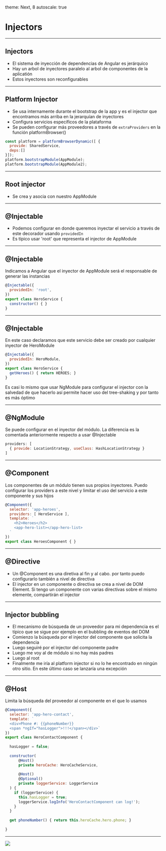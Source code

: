 theme: Next, 8
autoscale: true

# Injectors

---

## Injectors

- El sistema de inyección de dependencias de Angular es jerárquico
- Hay un arbol de inyectores paralelo al arbol de componentes de la aplicatión
- Estos inyectores son reconfigurables

---

## Platform Injector

- Se usa internamente durante el bootstrap de la app y es el injector que encontramos más arriba en la jerarquían de inyectores
- Configura servicios específicos de la plataforma
- Se pueden configurar más proveedores a través de `extraProviders` en la función platformBrowser()

```javascript
const platform = platformBrowserDynamic([ { 
  provide: SharedService, 
  deps:[] 
}]);
platform.bootstrapModule(AppModule);
platform.bootstrapModule(AppModule2);
```

---

## Root injector

- Se crea y asocia con nuestro AppModule

---

## @Injectable

- Podemos configurar en donde queremos inyectar el servicio a través de este decorador usando `providedIn`
- Es típico usar 'root' que representa el injector de AppModule

---

## @Injectable

Indicamos a Angular que el inyector de AppModule será el responsable de generar las instancias

```javascript
@Injectable({
  providedIn: 'root',
})
export class HeroService {
  constructor() { }
}
```

---

## @Injectable

En este caso declaramos que este servicio debe ser creado por cualquier inyector de HeroModule

```javascript
@Injectable({
  providedIn: HeroModule,
})
export class HeroService {
  getHeroes() { return HEROES; }
}
```

Es casi lo mismo que usar NgModule para configurar el injector con la salvedad de que hacerlo así permite hacer uso del tree-shaking y por tanto es más óptimo

---

## @NgModule

Se puede configurar en el inyector del módulo. La diferencia es la comentada anteriormente respecto a usar @Injectable

```javascript
providers: [
  { provide: LocationStrategy, useClass: HashLocationStrategy }
]
```

---

## @Component

Los componentes de un módulo tienen sus propios inyectores. Puedo configurar los providers a este nivel y limitar el uso del servicio a este componente y sus hijos

```javascript
@Component({
  selector: 'app-heroes',
  providers: [ HeroService ],
  template: `
    <h2>Heroes</h2>
    <app-hero-list></app-hero-list>
  `
})
export class HeroesComponent { }
```

---

## @Directive

- Un @Component es una diretiva al fin y al cabo. por tanto puedo configurarlo también a nivel de directiva
- El injector en un componente o directiva se crea a nivel de DOM Element. Si tengo un componente con varias directivas sobre el mismo elemente, compartirán el injector

---

## Injector bubbling

- El mecanismo de búsqueda de un proveedor para mi dependencia es el típico que se sigue por ejemplo en el bubbling de eventos del DOM
- Comienzo la búsqueda por el injector del componente que solicita la dependencia
- Luego seguiré por el injector del componente padre
- Luego me voy al de módulo si no hay más padres
- Luego al root
- Finalmente me iría al platform injector si no lo he encontrado en ningún otro sitio. En este último caso se lanzaría una excepción

---

## @Host

Limita la búsqueda del proveedor al componente en el que lo usamos

```javascript
@Component({
  selector: 'app-hero-contact',
  template: `
  <div>Phone #: {{phoneNumber}}
  <span *ngIf="hasLogger">!!!</span></div>`
})
export class HeroContactComponent {
 
  hasLogger = false;
 
  constructor(
      @Host()
      private heroCache: HeroCacheService,
 
      @Host() 
      @Optional()
      private loggerService: LoggerService
  ) {
    if (loggerService) {
      this.hasLogger = true;
      loggerService.logInfo('HeroContactComponent can log!');
    }
  }
 
  get phoneNumber() { return this.heroCache.hero.phone; }
 
}
```

---

![](https://media.giphy.com/media/3oEduMJa2bhdNRpL4A/giphy.gif)








